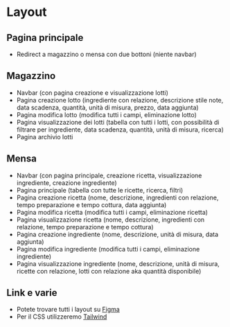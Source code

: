 # Layout

## Pagina principale

* Redirect a magazzino o mensa con due bottoni (niente navbar)

## Magazzino

* Navbar (con pagina creazione e visualizzazione lotti)
* Pagina creazione lotto (ingrediente con relazione, descrizione stile note, data scadenza, quantità, unità di misura, prezzo, data aggiunta)
* Pagina modifica lotto (modifica tutti i campi, eliminazione lotto)
* Pagina visualizzazione dei lotti (tabella con tutti i lotti, con possibilità di filtrare per ingrediente, data scadenza, quantità, unità di misura, ricerca)
* Pagina archivio lotti

## Mensa

* Navbar (con pagina principale, creazione ricetta, visualizzazione ingrediente, creazione ingrediente)
* Pagina principale (tabella con tutte le ricette, ricerca, filtri)
* Pagina creazione ricetta (nome, descrizione, ingredienti con relazione, tempo preparazione e tempo cottura, data aggiunta)
* Pagina modifica ricetta (modifica tutti i campi, eliminazione ricetta)
* Pagina visualizzazione ricetta (nome, descrizione, ingredienti con relazione, tempo preparazione e tempo cottura)
* Pagina creazione ingrediente (nome, descrizione, unità di misura, data aggiunta)
* Pagina modifica ingrediente (modifica tutti i campi, eliminazione ingrediente)
* Pagina visualizzazione ingrediente (nome, descrizione, unità di misura, ricette con relazione, lotti con relazione aka quantità disponibile)

## Link e varie

* Potete trovare tutti i layout su [Figma](https://www.figma.com/file/CzQiDk0zTozc54zfl9NDH6/Mensa-PHP?node-id=0%3A1&t=CWlsh45v4v1eN5FZ-1)
* Per il CSS utilizzeremo [Tailwind](https://tailwindcss.com/)